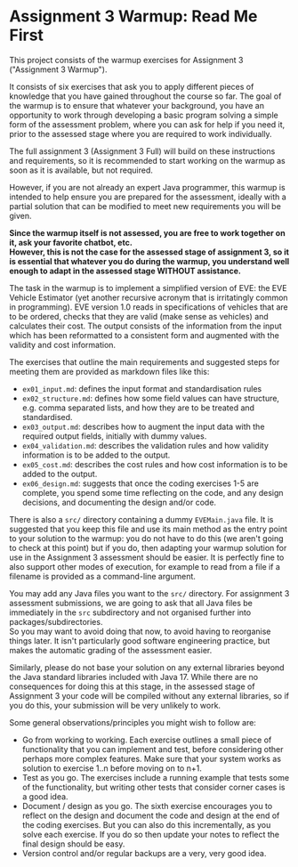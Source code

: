 # Assignment 3 Warmup: Read Me First

This project consists of the warmup exercises for Assignment 3 ("Assignment 3
Warmup").

It consists of six exercises that ask you to apply different pieces of knowledge
that you have gained throughout the
course so far. The goal of the warmup is to ensure that whatever your
background, you have an opportunity to work through
developing a basic program solving a simple form of the assessment problem,
where you can ask for help if you need it,
prior to the assessed stage where you are required to work individually.

The full assignment 3 (Assignment 3 Full) will build on these instructions and
requirements, so it is
recommended to start working on the warmup as soon as it is available, but not
required.

However, if you are not already an expert Java programmer, this warmup is
intended to help ensure you are prepared for
the assessment, ideally with a partial solution that can be modified to meet new
requirements you will be given.

**Since the warmup itself is not assessed, you are free to work together on it,
ask your favorite chatbot, etc.  
However, this is not the case for the assessed stage of assignment 3, so it is
essential that whatever you do during the
warmup, you understand well enough to adapt in the assessed stage WITHOUT
assistance.**

The task in the warmup is to implement a simplified version of EVE: the EVE
Vehicle Estimator (yet another recursive
acronym that is irritatingly common in programming). EVE version 1.0 reads in
specifications of vehicles that
are to be ordered, checks that they are valid (make sense as vehicles) and
calculates their cost. The output consists
of the information from the input which has been reformatted to a consistent
form and augmented with the validity and
cost information.

The exercises that outline the main requirements and suggested steps for meeting
them are provided as markdown files
like this:

* `ex01_input.md`: defines the input format and standardisation rules
* `ex02_structure.md`: defines how some field values can have structure, e.g.
  comma separated lists, and how they are
  to be treated and standardised.
* `ex03_output.md`: describes how to augment the input data with the required
  output fields, initially with dummy values.
* `ex04_validation.md`: describes the validation rules and how validity
  information is to be added to the output.
* `ex05_cost.md`: describes the cost rules and how cost information is to be
  added to the output.
* `ex06_design.md`: suggests that once the coding exercises 1-5 are complete,
  you spend some time reflecting on the
  code, and any design decisions, and documenting the design and/or code.

There is also a `src/` directory containing a dummy `EVEMain.java` file. It is
suggested that you keep this file and use its
main method as the entry point to your solution to the warmup: you do not have
to do this (we aren't going to check at this point)
but if you do, then adapting your warmup solution for use in the Assignment 3
assessment should be easier. It is
perfectly fine to also support other modes of execution, for example to read
from a file if a filename is provided
as a command-line argument.

You may add any Java files you want to the `src/` directory. For assignment 3
assessment submissions, we are going to
ask that all Java files be immediately in the `src` subdirectory and not
organised further into packages/subdirectories.  
So you may want to avoid doing that now, to avoid having to reorganise things
later. It isn't particularly good software
engineering practice, but makes the automatic grading of the assessment easier.

Similarly, please do not base your solution on any external libraries beyond the
Java standard libraries included with
Java 17. While there are no consequences for doing this at this stage, in the
assessed stage of Assignment 3 your code will
be compiled without any external libraries, so if you do this, your submission
will be very unlikely to work.

Some general observations/principles you might wish to follow are:

* Go from working to working. Each exercise outlines a small piece of
  functionality that you can implement and test,
  before considering other perhaps more complex features. Make sure that your
  system works as solution to exercise 1..n
  before moving on to n+1.
* Test as you go. The exercises include a running example that tests some of the
  functionality, but writing other
  tests that consider corner cases is a good idea.
* Document / design as you go. The sixth exercise encourages you to reflect on
  the design and document the code and
  design at the end of the coding exercises. But you can also do this
  incrementally, as you solve each exercise. If
  you do so then update your notes to reflect the final design should be easy.
* Version control and/or regular backups are a very, very good idea.